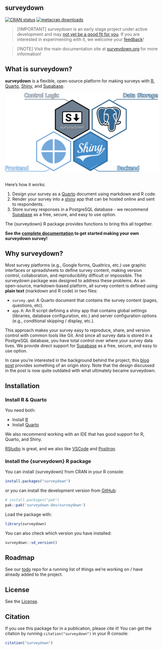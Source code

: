 
<!-- README.md is generated from README.Rmd. Please edit this file -->

## surveydown

<!-- badges: start -->

[![CRAN
status](https://www.r-pkg.org/badges/version/surveydown)](https://CRAN.R-project.org/package=surveydown)
[![metacran
downloads](https://cranlogs.r-pkg.org/badges/grand-total/surveydown)](https://cran.r-project.org/package=surveydown)
<!-- badges: end -->

> \[!IMPORTANT\] surveydown is an early stage project under active
> development and may [not yet be a good fit for
> you](https://surveydown.org/faq.html#is-surveydown-right-for-me). If
> you are interested in experimenting with it, we welcome your
> [feedback](https://github.com/orgs/surveydown-dev/discussions)!

> \[!NOTE\] Visit the main documentation site at
> [surveydown.org](https://surveydown.org) for more information!

## What is surveydown?

**surveydown** is a flexible, open-source platform for making surveys
with [R](https://www.r-project.org/), [Quarto](https://quarto.org/),
[Shiny](https://shiny.posit.co/), and [Supabase](https://supabase.com/).

<div align="center">

<img src='man/figures/technologies.svg' width="550px" alt="image showing the three technologies used in the surveydown platform along with their logos: quarto (for designing surveys), shiny (for rendering the survey), and supabase (for storing data)"/>

</div>

<br>

Here’s how it works:

1.  Design your survey as a [Quarto](https://quarto.org/) document using
    markdown and R code.
2.  Render your survey into a [shiny](https://shiny.posit.co/) app that
    can be hosted online and sent to respondents.
3.  Store survey responses in a PostgreSQL database - we recommend
    [Supabase](https://supabase.com/) as a free, secure, and easy to use
    option.

The {surveydown} R package provides functions to bring this all
together.

**See the [complete documentation](https://surveydown.org) to get
started making your own surveydown survey!**

## Why surveydown?

Most survey platforms (e.g., Google forms, Qualtrics, etc.) use graphic
interfaces or spreadsheets to define survey content, making version
control, collaboration, and reproducibility difficult or impossible. The
surveydown package was designed to address these problems. As an
open-source, markdown-based platform, all survey content is defined
using **plain text** (markdown and R code) in two files:

- `survey.qmd`: A Quarto document that contains the survey content
  (pages, questions, etc).
- `app.R`: An R script defining a shiny app that contains global
  settings (libraries, database configuration, etc.) and server
  configuration options (e.g., conditional skipping / display, etc.).

This approach makes your survey easy to reproduce, share, and version
control with common tools like Git. And since all survey data is stored
in a PostgreSQL database, you have total control over where your survey
data lives. We provide direct support for
[Supabase](https://supabase.com/) as a free, secure, and easy to use
option.

In case you’re interested in the background behind the project, this
[blog post](https://www.jhelvy.com/blog/2023-04-06-markdown-surveys/)
provides something of an origin story. Note that the design discussed in
the post is now quite outdated with what ultimately became surveydown.

## Installation

### Install R & Quarto

You need both:

- Install [R](https://CRAN.R-project.org/)
- Install [Quarto](https://quarto.org/)

We also recommend working with an IDE that has good support for R,
Quarto, and Shiny.

[RStudio](https://posit.co/products/open-source/rstudio/) is great, and
we also like [VSCode](https://github.com/microsoft/vscode) and
[Positron](https://github.com/posit-dev/positron).

### Install the {surveydown} R package

You can install {surveydown} from CRAN in your R console:

``` r
install.packages("surveydown")
```

or you can install the development version from
[GitHub](https://github.com/surveydown-dev/surveydown):

``` r
# install.packages("pak")
pak::pak('surveydown-dev/surveydown')
```

Load the package with:

``` r
library(surveydown)
```

You can also check which version you have installed:

``` r
surveydown::sd_version()
```

## Roadmap

See our [todo](https://github.com/surveydown-dev/todo) repo for a
running list of things we’re working on / have already added to the
project.

## License

See the
[License](https://github.com/surveydown-dev/surveydown/blob/master/LICENSE.md).

## Citation

If you use this package for in a publication, please cite it! You can
get the citation by running `citation("surveydown")` in your R console:

``` r
citation("surveydown")
```

